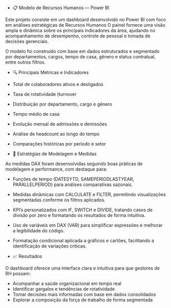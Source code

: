 - 📋 Modelo de Recursos Humanos — Power BI

Este projeto consiste em um dashboard desenvolvido no Power BI com foco em análises estratégicas de Recursos Humanos O painel fornece uma visão ampla e dinâmica sobre os principais indicadores da área, ajudando no acompanhamento de desempenho, controle de pessoal e tomada de decisões gerenciais.

O modelo foi construído com base em dados estruturados e segmentado por departamentos, cargos, tempo de casa, gênero e status contratual, entre outros filtros.

- 🔍 Principais Métricas e Indicadores

- Total de colaboradores ativos e desligados  
- Taxa de rotatividade (turnover  
- Distribuição por departamento, cargo e gênero  
- Tempo médio de casa  
- Evolução mensal de admissões e demissões  
- Análise de headcount ao longo do tempo  
- Comparações históricas por período e setor

- 🧠 Estratégias de Modelagem e Medidas

As medidas DAX foram desenvolvidas seguindo boas práticas de modelagem e performance, com destaque para:

- Funções de tempo (DATESYTD, SAMEPERIODLASTYEAR, PARALLELPERIOD) para análises comparativas sazonais.
- Medidas dinâmicas com CALCULATE e FILTER, permitindo visualizações segmentadas conforme os filtros aplicados.
- KPI’s personalizados com IF, SWITCH e DIVIDE, tratando casos de divisão por zero e formatando os resultados de forma intuitiva.
- Uso de variáveis em DAX (VAR) para simplificar expressões e melhorar a legibilidade do código.
- Formatação condicional aplicada a gráficos e cartões, facilitando a identificação de variações críticas.

- 📈 Resultados

O dashboard oferece uma interface clara e intuitiva para que gestores de RH possam:

- Acompanhar a saúde organizacional em tempo real  
- Identificar gargalos e tendências de rotatividade  
- Tomar decisões mais informadas com base em dados consolidados  
- Explorar a composição da força de trabalho de forma segmentada
